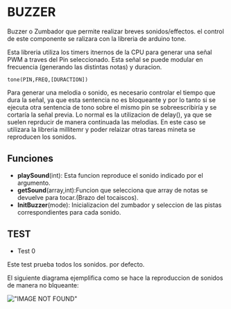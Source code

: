 # BUZZER

Buzzer o Zumbador que permite realizar breves sonidos/effectos. el control de este componente se ralizara con la libreria de arduino tone.

Esta libreria utiliza los timers itnernos de la CPU para generar una señal PWM a traves del Pin seleccionado. Esta señal se puede modular en frecuencia (generando las distintas notas) y duracion.

    tone(PIN,FREQ,[DURACTION])

Para generar una melodia o sonido, es necesario controlar el tiempo que dura la señal, ya que esta sentencia no es bloqueante y por lo tanto si se ejecuta otra sentencia de tono sobre el mismo pin se sobreescribiría y se cortaría la señal previa.
Lo normal es la utilizacion de delay(), ya que se suelen reprducir de manera continuada las melodias. En este caso se utilizara la libreria millitemr y poder relaizar otras tareas mineta se reproducen los sonidos.

## Funciones

* **playSound**(int): Esta funcion reproduce el sonido indicado por el argumento.
* **getSound**(array,int):Funcion que selecciona que array de notas se devuelve para tocar.(Brazo del tocaiscos).
* **InitBuzzer**(mode): Inicializacion del zumbador y seleccion de las pistas correspondientes para cada sonido.

## TEST

* Test 0
  
Este test prueba todos los sonidos. por defecto.

El siguiente diagrama ejemplifica como se hace la reproduccion de sonidos de manera no blqueante:

!["IMAGE NOT FOUND"](Images/Buzzer.jpg)
